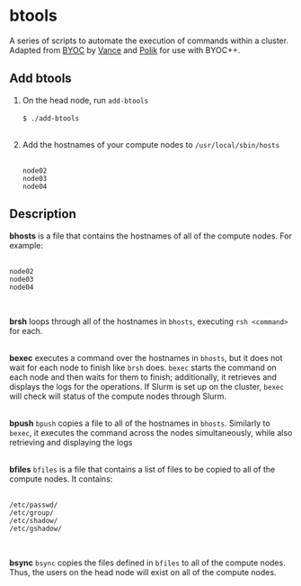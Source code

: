 # btools  
A series of scripts to automate the execution of commands within a cluster.</br>
Adapted from [BYOC](https://www.webmo.net/support/byoc.pdf) by [Vance](https://github.com/NathanRVance) and [Polik](https://github.com/poliklab) for use with BYOC++.</br>

## Add btools  
1. On the head node, run `add-btools`</br></br>
   `$ ./add-btools`</br></br>

2. Add the hostnames of your compute nodes to `/usr/local/sbin/hosts`</br></br>
   ```
   node02
   node03
   node04
   ```  

## Description
**bhosts** is a file that contains the hostnames of all of the compute nodes. For example:</br></br>
```
node02
node03
node04
```
</br>

**brsh** loops through all of the hostnames in `bhosts`, executing `rsh <command>` for each.
</br></br>

**bexec** executes a command over the hostnames in `bhosts`, but it does not wait for each node to finish like `brsh` does. `bexec` starts the command on each node and then waits for them to finish; additionally, it retrieves and displays the logs for the operations. If Slurm is set up on the cluster, `bexec` will check will status of the compute nodes through Slurm.
</br></br>

**bpush**
`bpush` copies a file to all of the hostnames in `bhosts`. Similarly to `bexec`, it executes the command across the nodes simultaneously, while also retrieving and displaying the logs
</br></br>

**bfiles**
`bfiles` is a file that contains a list of files to be copied to all of the compute nodes. It contains:</br></br>
```
/etc/passwd/
/etc/group/
/etc/shadow/
/etc/gshadow/
```
</br>

**bsync**
`bsync` copies the files defined in `bfiles` to all of the compute nodes. Thus, the users on the head node will exist on all of the compute nodes.
</br>
